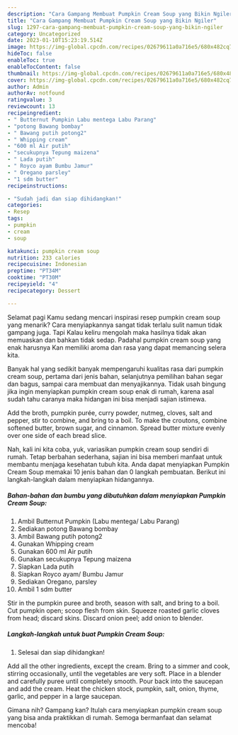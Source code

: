 ```yaml
---
description: "Cara Gampang Membuat Pumpkin Cream Soup yang Bikin Ngiler"
title: "Cara Gampang Membuat Pumpkin Cream Soup yang Bikin Ngiler"
slug: 1297-cara-gampang-membuat-pumpkin-cream-soup-yang-bikin-ngiler
category: Uncategorized
date: 2023-01-10T15:23:19.514Z
image: https://img-global.cpcdn.com/recipes/02679611a0a716e5/680x482cq70/pumpkin-cream-soup-foto-resep-utama.jpg
hideToc: false
enableToc: true
enableTocContent: false
thumbnail: https://img-global.cpcdn.com/recipes/02679611a0a716e5/680x482cq70/pumpkin-cream-soup-foto-resep-utama.jpg
cover: https://img-global.cpcdn.com/recipes/02679611a0a716e5/680x482cq70/pumpkin-cream-soup-foto-resep-utama.jpg
author: Admin
authorAv: notfound
ratingvalue: 3
reviewcount: 13
recipeingredient:
- " Butternut Pumpkin Labu mentega Labu Parang"
- "potong Bawang bombay"
- " Bawang putih potong2"
- " Whipping cream"
- "600 ml Air putih"
- "secukupnya Tepung maizena"
- " Lada putih"
- " Royco ayam Bumbu Jamur"
- " Oregano parsley"
- "1 sdm butter"
recipeinstructions:

- "Sudah jadi dan siap dihidangkan!"
categories:
- Resep
tags:
- pumpkin
- cream
- soup

katakunci: pumpkin cream soup 
nutrition: 233 calories
recipecuisine: Indonesian
preptime: "PT34M"
cooktime: "PT30M"
recipeyield: "4"
recipecategory: Dessert

---
```



Selamat pagi Kamu sedang mencari inspirasi resep pumpkin cream soup yang menarik? Cara menyiapkannya sangat tidak terlalu sulit namun tidak gampang juga. Tapi Kalau keliru mengolah maka hasilnya tidak akan memuaskan dan bahkan tidak sedap. Padahal pumpkin cream soup yang enak harusnya Kan memiliki aroma dan rasa yang dapat memancing selera kita.


Banyak hal yang sedikit banyak mempengaruhi kualitas rasa dari pumpkin cream soup, pertama dari jenis bahan, selanjutnya pemilihan bahan segar dan bagus, sampai cara membuat dan menyajikannya. Tidak usah bingung jika ingin menyiapkan pumpkin cream soup enak di rumah, karena asal sudah tahu caranya maka hidangan ini bisa menjadi sajian istimewa.

Add the broth, pumpkin purée, curry powder, nutmeg, cloves, salt and pepper, stir to combine, and bring to a boil. To make the croutons, combine softened butter, brown sugar, and cinnamon. Spread butter mixture evenly over one side of each bread slice.


Nah, kali ini kita coba, yuk, variasikan pumpkin cream soup sendiri di rumah. Tetap berbahan sederhana, sajian ini bisa memberi manfaat untuk membantu menjaga kesehatan tubuh kita. Anda dapat menyiapkan Pumpkin Cream Soup memakai 10 jenis bahan dan 0 langkah pembuatan. Berikut ini langkah-langkah dalam menyiapkan hidangannya.

<!--inarticleads1-->

##### Bahan-bahan dan bumbu yang dibutuhkan dalam menyiapkan Pumpkin Cream Soup:

1. Ambil  Butternut Pumpkin (Labu mentega/ Labu Parang)
1. Sediakan potong Bawang bombay
1. Ambil  Bawang putih potong2
1. Gunakan  Whipping cream
1. Gunakan 600 ml Air putih
1. Gunakan secukupnya Tepung maizena
1. Siapkan  Lada putih
1. Siapkan  Royco ayam/ Bumbu Jamur
1. Sediakan  Oregano, parsley
1. Ambil 1 sdm butter


Stir in the pumpkin puree and broth, season with salt, and bring to a boil. Cut pumpkin open; scoop flesh from skin. Squeeze roasted garlic cloves from head; discard skins. Discard onion peel; add onion to blender. 

<!--inarticleads2-->

##### Langkah-langkah untuk buat Pumpkin Cream Soup:


1. Selesai dan siap dihidangkan!

Add all the other ingredients, except the cream. Bring to a simmer and cook, stirring occasionally, until the vegetables are very soft. Place in a blender and carefully puree until completely smooth. Pour back into the saucepan and add the cream. Heat the chicken stock, pumpkin, salt, onion, thyme, garlic, and pepper in a large saucepan. 

Gimana nih? Gampang kan? Itulah cara menyiapkan pumpkin cream soup yang bisa anda praktikkan di rumah. Semoga bermanfaat dan selamat mencoba!
